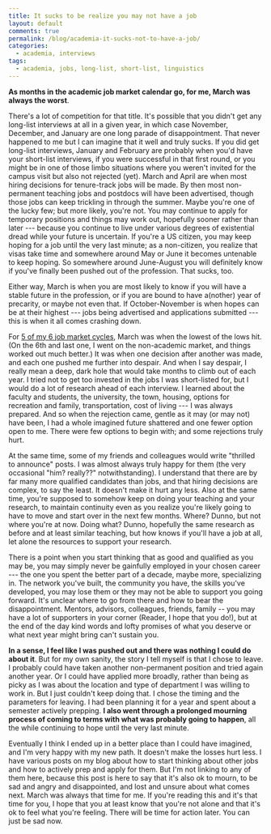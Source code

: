 ```yaml
---
title: It sucks to be realize you may not have a job
layout: default
comments: true
permalink: /blog/academia-it-sucks-not-to-have-a-job/
categories:
  - academia, interviews
tags:
  - academia, jobs, long-list, short-list, linguistics
---
```


**As months in the academic job market calendar go, for me, March was always the worst**. 

There's a lot of competition for that title. It's possible that you didn't get any long-list interviews at all in a given year, in which case November, December, and January are one long parade of disappointment. That never happened to me but I can imagine that it well and truly sucks. If you did get long-list interviews, January and February are probably when you'd have your short-list interviews, if you were successful in that first round, or you might be in one of those limbo situations where you weren't invited for the campus visit but also not rejected (yet). March and April are when most hiring decisions for tenure-track jobs will be made. By then most non-permanent teaching jobs and postdocs will have been advertised, though those jobs can keep trickling in through the summer. Maybe you're one of the lucky few; but more likely, you're not. You may continue to apply for temporary positions and things may work out, hopefully sooner rather than later --- because you continue to live under various degrees of existential dread while your future is uncertain. If you're a US citizen, you may keep hoping for a job until the very last minute; as a non-citizen, you realize that visas take time and somewhere around May or June it becomes untenable to keep hoping. So somewhere around June-August you will definitely know if you've finally been pushed out of the profession. That sucks, too. 

Either way, March is when you are most likely to know if you will have a stable future in the profession, or if you are bound to have a(nother) year of precarity, or maybe not even that. If October-November is when hopes can be at their highest --- jobs being advertised and applications submitted --- this is when it all comes crashing down. 

For [5 of my 6 job market cycles](https://hkotek.com/blog/my-academic-journey/), March was when the lowest of the lows hit. (On the 6th and last one, I went on the non-academic market, and things worked out much better.) It was when one decision after another was made, and each one pushed me further into despair. And when I say despair, I really mean a deep, dark hole that would take months to climb out of each year. I tried not to get too invested in the jobs I was short-listed for, but I would do a lot of research ahead of each interview. I learned about the faculty and students, the university, the town, housing, options for recreation and family, transportation, cost of living --- I was always prepared. And so when the rejection came, gentle as it may (or may not) have been, I had a whole imagined future shattered and one fewer option open to me. There were few options to begin with; and some rejections truly hurt. 

At the same time, some of my friends and colleagues would write "thrilled to announce" posts. I was almost always truly happy for them (the very occasional "him? really??" notwithstanding). I understand that there are by far many more qualified candidates than jobs, and that hiring decisions are complex, to say the least. It doesn't make it hurt any less. Also at the same time, you're supposed to somehow keep on doing your teaching and your research, to maintain continuity even as you realize you're likely going to have to move and start over in the next few months. Where? Dunno, but not where you're at now. Doing what? Dunno, hopefully the same research as before and at least similar teaching, but how knows if you'll have a job at all, let alone the resources to support your research. 

There is a point when you start thinking that as good and qualified as you may be, you may simply never be gainfully employed in your chosen career --- the one you spent the better part of a decade, maybe more, specializing in. The network you've built, the community you have, the skills you've developed, you may lose them or they may not be able to support you going forward. It's unclear where to go from there and how to bear the disappointment. Mentors, advisors, colleagues, friends, family -- you may have a lot of supporters in your corner (Reader, I hope that you do!), but at the end of the day kind words and lofty promises of what you deserve or what next year might bring can't sustain you. 

**In a sense, I feel like I was pushed out and there was nothing I could do about it**. But for my own sanity, the story I tell myself is that I chose to leave. I probably could have taken another non-permanent position and tried again another year. Or I could have applied more broadly, rather than being as picky as I was about the location and type of department I was willing to work in. But I just couldn't keep doing that. I chose the timing and the parameters for leaving. I had been planning it for a year and spent about a semester actively prepping. **I also went through a prolonged mourning process of coming to terms with what was probably going to happen**, all the while continuing to hope until the very last minute.  

Eventually I think I ended up in a better place than I could have imagined, and I'm very happy with my new path. It doesn't make the losses hurt less. I have various posts on my blog about how to start thinking about other jobs and how to actively prep and apply for them. But I'm not linking to any of them here, because this post is here to say that it's also ok to mourn, to be sad and angry and disappointed, and lost and unsure about what comes next. March was always that time for me. If you're reading this and it's that time for you, I hope that you at least know that you're not alone and that it's ok to feel what you're feeling. There will be time for action later. You can just be sad now. 
